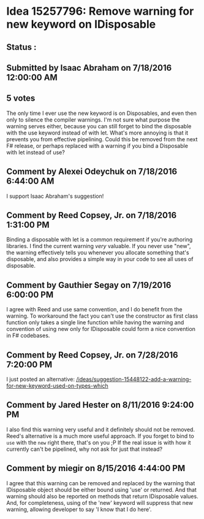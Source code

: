 # Idea 15257796: Remove warning for new keyword on IDisposable #

## Status : 

## Submitted by Isaac Abraham on 7/18/2016 12:00:00 AM

## 5 votes

The only time I ever use the new keyword is on Disposables, and even then only to silence the compiler warnings. I'm not sure what purpose the warning serves either, because you can still forget to bind the disposable with the use keyword instead of with let. What's more annoying is that it prevents you from effective pipelining.
Could this be removed from the next F# release, or perhaps replaced with a warning if you bind a Disposable with let instead of use?


## Comment by Alexei Odeychuk on 7/18/2016 6:44:00 AM

I support Isaac Abraham's suggestion!

## Comment by Reed Copsey, Jr. on 7/18/2016 1:31:00 PM

Binding a disposable with let is a common requirement if you're authoring libraries.
I find the current warning _very_ valuable. If you never use "new", the warning effectively tells you whenever you allocate something that's disposable, and also provides a simple way in your code to see all uses of disposable.

## Comment by Gauthier Segay on 7/19/2016 6:00:00 PM

I agree with Reed and use same convention, and I do benefit from the warning.
To workaround the fact you can't use the constructor as first class function only takes a single line function while having the warning and convention of using new only for IDisposable could form a nice convention in F# codebases.

## Comment by Reed Copsey, Jr. on 7/28/2016 7:20:00 PM

I just posted an alternative: [/ideas/suggestion-15448122-add-a-warning-for-new-keyword-used-on-types-which](/ideas/suggestion-15448122-add-a-warning-for-new-keyword-used-on-types-which.md)

## Comment by Jared Hester on 8/11/2016 9:24:00 PM

I also find this warning very useful and it definitely should not be removed. Reed's alternative is a much more useful approach.
If you forget to bind to `use` with the `new` right there, that's on you ;P
If the real issue is with how it currently can't be pipelined, why not ask for just that instead?

## Comment by miegir on 8/15/2016 4:44:00 PM

I agree that this warning can be removed and replaced by the warning that IDisposable object should be either bound using 'use' or returned. And that warning should also be reported on methods that return IDisposable values. And, for completeness, using of the 'new' keyword will suppress that new warning, allowing developer to say 'I know that I do here'.
